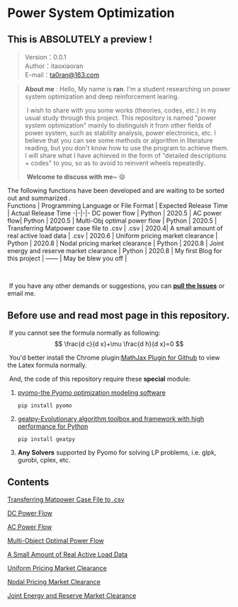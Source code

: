 #  Power System Optimization
## This is  **ABSOLUTELY** a preview !
> Version：0.0.1  
> Author：itaoxiaoran  
> E-mail：ta0ran@163.com  



 >**About me** : Hello, My name is **ran**. I'm a student researching on power system optimization and deep reinforcement learing.
 >
 >​	I wish to share with you some works (theories, codes, etc.) in my usual study through this project. This repository is named "power system optimization" mainly to distinguish it from other fields of power system, such as stability analysis, power electronics, etc. I believe that you can see some methods or algorithm in literature reading, but you don't know how to use the program to achieve them. I will share what I have achieved in the form of "detailed descriptions + codes" to you, so as to avoid to reinvent wheels repeatedly.
 >
 >​	**Welcome to discuss with me~** :smile:

The following functions have been developed and are waiting to be sorted out and summarized .  
Functions | Programming Language or File Format | Expected Release Time | Actual Release Time 
-|-|-|-
DC power flow | Python | 2020.5 | 
AC power flow| Python | 2020.5 |
Multi-Obj optimal power flow | Python | 2020.5 |
Transferring Matpower case file to .csv | .csv               | 2020.4|
A small amount of real active load data | .csv               | 2020.6 |
Uniform pricing market clearance | Python             | 2020.8 |
 Nodal pricing market clearance | Python             | 2020.8 |
Joint energy and reserve market clearance | Python             | 2020.8 |
 My first Blog for this project | ——                 | May be blew you off |

​	

​	If you have any other demands or suggestions, you can [**pull the Issues**](https://github.com/itaoxiaoran/power-system-optimization/issues) or email me. 

## Before use and read most page in this repository.

​	If you cannot see the formula normally as following:
$$
\frac{d c}{d x}+\mu \frac{d h}{d x}=0
$$


​	You'd better install the Chrome plugin:[MathJax Plugin for Github](https://chrome.google.com/webstore/detail/mathjax-plugin-for-github/ioemnmodlmafdkllaclgeombjnmnbima/related) to view the Latex formula normally.

​	And, the code of this repository require these **special** module:

1. [pyomo-the Pyomo optimization modeling software](https://github.com/Pyomo/pyomo)

   `pip install pyomo`

2. [geatpy-Evolutionary algorithm toolbox and framework with high performance for Python](https://github.com/geatpy-dev/geatpy)

   `pip install geatpy`

3. **Any Solvers** supported by Pyomo for solving LP problems, i.e. glpk, gurobi, cplex, etc.

## Contents

[Transferring Matpower Case File to .csv](https://github.com/itaoxiaoran/power-system-optimization/tree/master/Casefile)

[DC Power Flow](https://github.com/itaoxiaoran/power-system-optimization/tree/master/DCpowerflow)

[AC Power Flow](https://github.com/itaoxiaoran/power-system-optimization/tree/master/ACpowerflow)

[Multi-Object Optimal Power Flow](https://github.com/itaoxiaoran/power-system-optimization/tree/master/MultiObjPowerFlow)

[A Small Amount of  Real Active Load Data](https://github.com/itaoxiaoran/power-system-optimization/tree/master/RealActiveLoadData)

[Uniform Pricing Market Clearance](https://github.com/itaoxiaoran/power-system-optimization/tree/master/ClearingUniformPricingMarket)

[Nodal Pricing Market Clearance](https://github.com/itaoxiaoran/power-system-optimization/tree/master/ClearingNodalPricingMarket)

[Joint Energy and Reserve Market Clearance](https://github.com/itaoxiaoran/power-system-optimization/tree/master/ClearingJointEnergyandReserveMarket)





